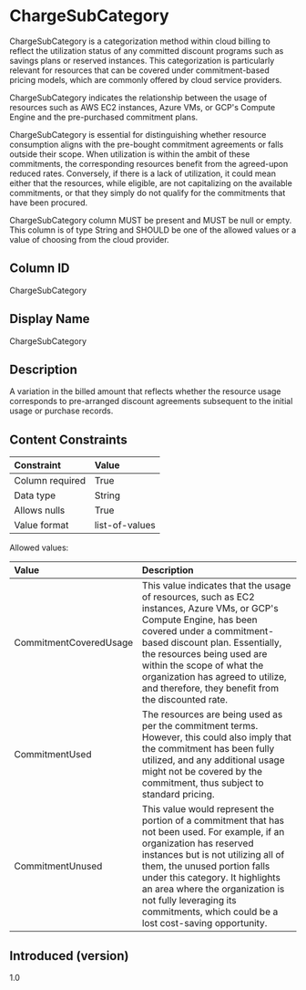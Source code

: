 # ChargeSubCategory

ChargeSubCategory is a categorization method within cloud billing to reflect the utilization status of any committed discount programs such as savings plans or reserved instances. This categorization is particularly relevant for resources that can be covered under commitment-based pricing models, which are commonly offered by cloud service providers.

ChargeSubCategory indicates the relationship between the usage of resources such as AWS EC2 instances, Azure VMs, or GCP's Compute Engine and the pre-purchased commitment plans.

ChargeSubCategory is essential for distinguishing whether resource consumption aligns with the pre-bought commitment agreements or falls outside their scope. When utilization is within the ambit of these commitments, the corresponding resources benefit from the agreed-upon reduced rates. Conversely, if there is a lack of utilization, it could mean either that the resources, while eligible, are not capitalizing on the available commitments, or that they simply do not qualify for the commitments that have been procured.

ChargeSubCategory column MUST be present and MUST be null or empty. This column is of type String and SHOULD be one of the allowed values or a value of choosing from the cloud provider.

## Column ID

ChargeSubCategory

## Display Name

ChargeSubCategory

## Description

A variation in the billed amount that reflects whether the resource usage corresponds to pre-arranged discount agreements subsequent to the initial usage or purchase records.

## Content Constraints

| Constraint      | Value                                    |
| :-------------- | :--------------------------------------- |
| Column required | True                                     |
| Data type       | String                                   |
| Allows nulls    | True                                     |
| Value format    | list-of-values                           |

Allowed values:

| Value      | Description                                                                                                                                                                   |
|:----------------|:-----------------------------------------------------------------------------------------------------------------------------------------------------------------------------------------------|
| CommitmentCoveredUsage | This value indicates that the usage of resources, such as EC2 instances, Azure VMs, or GCP's Compute Engine, has been covered under a commitment-based discount plan. Essentially, the resources being used are within the scope of what the organization has agreed to utilize, and therefore, they benefit from the discounted rate.
| CommitmentUsed  | The resources are being used as per the commitment terms. However, this could also imply that the commitment has been fully utilized, and any additional usage might not be covered by the commitment, thus subject to standard pricing.
| CommitmentUnused | This value would represent the portion of a commitment that has not been used. For example, if an organization has reserved instances but is not utilizing all of them, the unused portion falls under this category. It highlights an area where the organization is not fully leveraging its commitments, which could be a lost cost-saving opportunity.

## Introduced (version)

1.0
